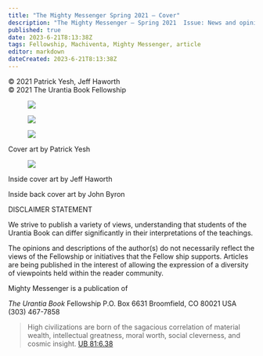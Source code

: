 ```yaml
---
title: "The Mighty Messenger Spring 2021 — Cover"
description: "The Mighty Messenger — Spring 2021  Issue: News and opinions for Readers of The Urantia Book"
published: true
date: 2023-6-21T8:13:38Z
tags: Fellowship, Machiventa, Mighty Messenger, article
editor: markdown
dateCreated: 2023-6-21T8:13:38Z
---
```


<p class="v-card v-sheet theme--light grey lighten-3 px-2">© 2021 Patrick Yesh, Jeff Haworth<br>© 2021 The Urantia Book Fellowship</p>

<figure id="Figure_1" class="image urantiapedia">
<img src="/image/article/The_Mighty_Messenger/2021_Spring/002.jpg">
</figure>

<figure id="Figure_2" class="image urantiapedia">
<img src="/image/article/The_Mighty_Messenger/2021_Spring/003.jpg">
</figure>

<figure id="Figure_3" class="image urantiapedia">
<img src="/image/article/The_Mighty_Messenger/2021_Spring/004.jpg">
</figure>

Cover art by Patrick Yesh

<figure id="Figure_4" class="image urantiapedia">
<img src="/image/article/The_Mighty_Messenger/2021_Spring/005.jpg">
</figure>

Inside cover art by Jeff Haworth

Inside back cover art by John Byron

DISCLAIMER STATEMENT

We strive to publish a variety of views, understanding that students of the Urantia Book can differ significantly in their interpretations of the teachings.

The opinions and descriptions of the author(s) do not necessarily reflect the views of the Fellowship or initiatives that the Fellow ship supports. Articles are being published in the interest of allowing the expression of a diversity of viewpoints held within the reader community.

Mighty Messenger is a publication of

_The Urantia Book_ Fellowship
P.O. Box 6631
Broomfield, CO
80021 USA
(303) 467-7858

> High civilizations are born of the sagacious correlation of material wealth, intellectual greatness, moral worth, social cleverness, and cosmic insight. [UB 81:6.38](/en/The_Urantia_Book/81#p6_38)